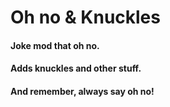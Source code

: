 # Oh no & Knuckles
#### Joke mod that oh no.
#### Adds knuckles and other stuff.
#### And remember, always say oh no!
